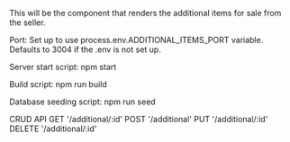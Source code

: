 This will be the component that renders the additional items for sale from the seller.

Port:  Set up to use process.env.ADDITIONAL_ITEMS_PORT variable.  Defaults to 3004 if the .env is not set up.

Server start script: npm start

Build script: npm run build

Database seeding script: npm run seed

CRUD API
GET '/additional/:id'
POST '/additional'
PUT '/additional/:id'
DELETE '/additional/:id'
